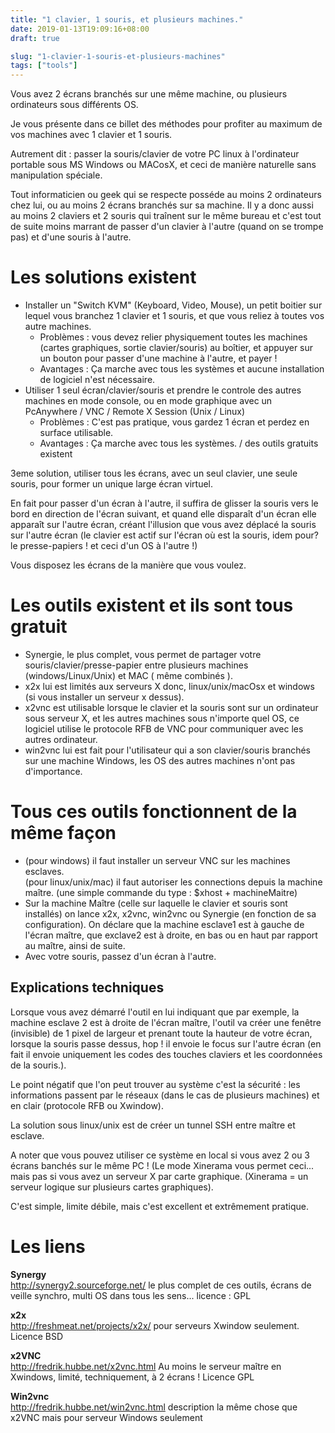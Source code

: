 ```yaml
---
title: "1 clavier, 1 souris, et plusieurs machines."
date: 2019-01-13T19:09:16+08:00
draft: true

slug: "1-clavier-1-souris-et-plusieurs-machines"
tags: ["tools"]
---
```


Vous avez 2 écrans branchés sur une même machine, ou plusieurs ordinateurs sous différents OS.

Je vous présente dans ce billet des méthodes pour profiter au maximum de vos machines avec 1 clavier et 1 souris.

Autrement dit : passer la souris/clavier de votre PC linux à l'ordinateur portable sous MS Windows ou MACosX, et ceci de manière naturelle sans manipulation spéciale.



Tout informaticien ou geek qui se respecte posséde au moins 2 ordinateurs chez lui, ou au moins 2 écrans branchés sur sa machine.
Il y a donc aussi au moins 2 claviers et 2 souris qui traînent sur le même bureau et c'est tout de suite moins marrant de passer d'un clavier à l'autre (quand on se trompe pas) et d'une souris à l'autre.

# Les solutions existent

* Installer un "Switch KVM" (Keyboard, Video, Mouse), un petit boitier sur lequel vous branchez 1 clavier et 1 souris, et que vous reliez à toutes vos autre machines.
	* Problèmes : vous devez relier physiquement toutes les machines (cartes graphiques, sortie clavier/souris) au boîtier, et appuyer sur un bouton pour passer d'une machine à l'autre, et payer !
	* Avantages : Ça marche avec tous les systèmes et aucune installation de logiciel n'est nécessaire.
* Utiliser 1 seul écran/clavier/souris et prendre le controle des autres machines en mode console, ou en mode graphique avec un PcAnywhere / VNC / Remote X Session (Unix / Linux)
	* Problèmes : C'est pas pratique, vous gardez 1 écran et perdez en surface utilisable.
	* Avantages : Ça marche avec tous les systèmes. / des outils gratuits existent
    
3eme solution, utiliser tous les écrans, avec un seul clavier, une seule souris, pour former un unique large écran virtuel.

En fait pour passer d'un écran à l'autre, il suffira de glisser la souris vers le bord en direction de l'écran suivant, et quand elle disparaît d'un écran elle apparaît sur l'autre écran, créant l'illusion que vous avez déplacé la souris sur l'autre écran (le clavier est actif sur l'écran où est la souris, idem pour? le presse-papiers ! et ceci d'un OS à l'autre !)

Vous disposez les écrans de la manière que vous voulez.

# Les outils existent et ils sont tous gratuit

* Synergie, le plus complet, vous permet de partager votre souris/clavier/presse-papier entre plusieurs machines (windows/Linux/Unix) et MAC ( même combinés ).
* x2x lui est limités aux serveurs X donc, linux/unix/macOsx et windows (si vous installer un serveur x dessus).
* x2vnc est utilisable lorsque le clavier et la souris sont sur un ordinateur sous serveur X, et les autres machines sous n'importe quel OS, ce logiciel utilise le protocole RFB de VNC pour communiquer avec les autres ordinateur.
* win2vnc lui est fait pour l'utilisateur qui a son clavier/souris branchés sur une machine Windows, les OS des autres machines n'ont pas d'importance.


# Tous ces outils fonctionnent de la même façon

* (pour windows) il faut installer un serveur VNC sur les machines esclaves.  
(pour linux/unix/mac) il faut autoriser les connections depuis la machine maître. (une simple commande du type : $xhost + machineMaitre)
* Sur la machine Maître (celle sur laquelle le clavier et souris sont installés) on lance x2x, x2vnc, win2vnc ou Synergie (en fonction de sa configuration).
On déclare que la machine esclave1 est à gauche de l'écran maître, que exclave2 est à droite, en bas ou en haut par rapport au maître, ainsi de suite.
* Avec votre souris, passez d'un écran à l'autre.

## Explications techniques

Lorsque vous avez démarré l'outil en lui indiquant que par exemple, la machine esclave 2 est à droite de l'écran maître, l'outil va créer une fenêtre (invisible) de 1 pixel de largeur et prenant toute la hauteur de votre écran, lorsque la souris passe dessus, hop ! il envoie le focus sur l'autre écran (en fait il envoie uniquement les codes des touches claviers et les coordonnées de la souris.).

Le point négatif que l'on peut trouver au système c'est la sécurité : les informations passent par le réseaux (dans le cas de plusieurs machines) et en clair (protocole RFB ou Xwindow).

La solution sous linux/unix est de créer un tunnel SSH entre maître et esclave.

A noter que vous pouvez utiliser ce système en local si vous avez 2 ou 3 écrans banchés sur le même PC ! (Le mode Xinerama vous permet ceci... mais pas si vous avez un serveur X par carte graphique. (Xinerama = un serveur logique sur plusieurs cartes graphiques).

C'est simple, limite débile, mais c'est excellent et extrêmement pratique.

# Les liens

**Synergy**  
<http://synergy2.sourceforge.net/>
le plus complet de ces outils, écrans de veille synchro, multi OS dans tous les sens...
licence : GPL

**x2x**  
<http://freshmeat.net/projects/x2x/>
pour serveurs Xwindow seulement.
Licence BSD

**x2VNC**  
<http://fredrik.hubbe.net/x2vnc.html>
Au moins le serveur maître en Xwindows, limité, techniquement, à 2 écrans !
Licence GPL

**Win2vnc**  
<http://fredrik.hubbe.net/win2vnc.html>
description
la même chose que x2VNC mais pour serveur Windows seulement

